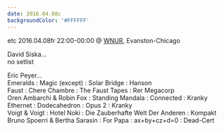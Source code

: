 ```yaml
---
date: 2016.04.08c
backgroundColor: '#FFFFFF'
---
```


etc 2016.04.08fr 22:00-00:00 @ [WNUR](http://www.wnur.org/), Evanston-Chicago  

David Siska...  
no setlist  

Eric Peyer...  
Emeralds : Magic (except) : Solar Bridge : Hanson  
Faust : Chere Chambre : The Faust Tapes : Rer Megacorp  
Oren Ambarchi & Robin Fox : Standing Mandala : Connected : Kranky  
Ethernet : Dodecahedron : Opus 2 : Kranky  
Voigt & Voigt : Hotel Noki : Die Zauberhafte Welt Der Anderen : Kompakt  
Bruno Spoerri & Bertha Sarasin : For Papa : ax+by+cz+d=0 : Dead-Cert